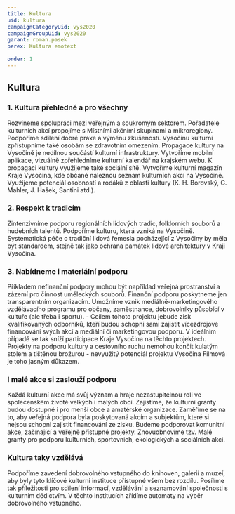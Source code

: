 ```yaml
---
title: Kultura
uid: kultura
campaignCategoryUid: vys2020
campaignGroupUid: vys2020
garant: roman.pasek
perex: Kultura emotext

order: 1
---
```


## Kultura

### 1. Kultura přehledně a pro všechny
Rozvineme spolupráci mezi veřejným a soukromým sektorem. Pořadatele kulturních akcí propojíme s Místními akčními skupinami a mikroregiony. Podpoříme sdílení dobré praxe a výměnu zkušeností.
Vysočinu kulturní zpřístupníme také osobám se zdravotním omezením.
Propagace kultury na Vysočině je nedílnou součástí kulturní infrastruktury. Vytvoříme mobilní aplikace, vizuálně zpřehledníme kulturní kalendář na krajském webu. K propagaci kultury využijeme také sociální sítě. Vytvoříme kulturní magazín Kraje Vysočina, kde občané naleznou seznam kulturních akcí na Vysočině.
Využijeme potenciál osobností a rodáků z oblasti kultury (K. H. Borovský, G. Mahler, J. Hašek, Santini atd.).

### 2. Respekt k tradicím
Zintenzivníme podporu regionálních lidových tradic, folklorních souborů a hudebních talentů. Podpoříme kulturu, která vzniká na Vysočině. Systematická péče o tradiční lidová řemesla pocházející z Vysočiny by měla být standardem, stejně tak jako ochrana památek lidové architektury v Kraji Vysočina.

### 3. Nabídneme i materiální podporu 
Příkladem nefinanční podpory mohou být například veřejná prostranství a zázemí pro činnost uměleckých souborů. Finanční podporu poskytneme jen transparentním organizacím.
Umožníme vznik mediálně-marketingového vzdělávacího programu pro občany, zaměstnance, dobrovolníky působící v kultuře (ale třeba i sportu). - Ccílem tohoto projektu jebude zisk kvalifikovaných odborníků, kteří budou schopni sami zajistit vícezdrojové financování svých akcí a mediální či marketingovou podporu. V ideálním případě se tak sníží participace Kraje Vysočina na těchto projektech.
Projekty na podporu kultury a cestovního ruchu nemohou končit kulatým stolem a tištěnou brožurou - nevyužitý potenciál projektu Vysočina Filmová je toho jasným důkazem.

### I malé akce si zaslouží podporu
Každá kulturní akce má svůj význam a hraje nezastupitelnou roli ve společenském životě velkých i malých obcí. Zajistíme, že kulturní granty budou dostupné i pro menší obce a amatérské organizace. Zaměříme se na to, aby veřejná podpora byla poskytovaná akcím a subjektům, které si nejsou schopni zajistit financování ze zisku. Budeme podporovat komunitní akce, začínající a veřejně přístupné projekty. Znovuobnovíme tzv. Malé granty pro podporu kulturních, sportovních, ekologických a sociálních akcí.

### Kultura taky vzdělává 
Podpoříme zavedení dobrovolného vstupného do knihoven, galerií a muzeí, aby byly tyto klíčové kulturní instituce přístupné všem bez rozdílu. Posílíme tak příležitosti pro sdílení informací, vzdělávání a seznamování společnosti s kulturním dědictvím. V těchto institucích zřídíme automaty na výběr dobrovolného vstupného.
